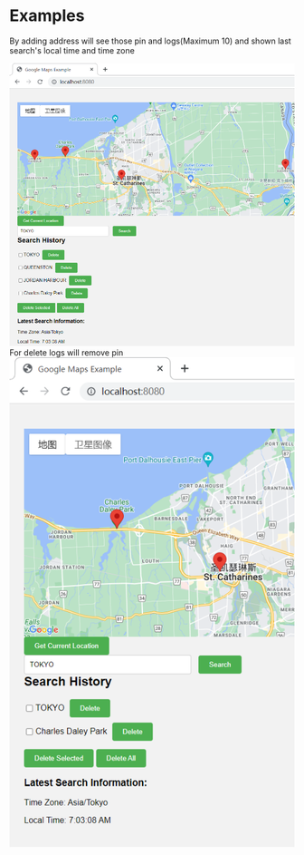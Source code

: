 # Examples
By adding address will see those pin and logs(Maximum 10) and shown last search's local time and time zone
<div><img src="https://github.com/Kasim-An/Map/blob/master/example1.png"></div>
For delete logs will remove pin
<div><img src="https://github.com/Kasim-An/Map/blob/master/example2.png"></div>

